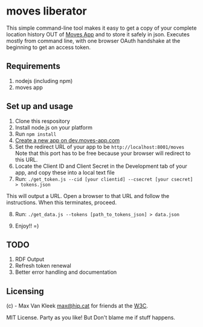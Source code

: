 moves liberator
=========

This simple command-line tool makes it easy to get a copy of your complete location history OUT of [Moves App](http://moves-app.com) and to store it safely in json.  Executes mostly from command line, with one browser OAuth handshake at the beginning to get an access token. 

Requirements
------
1. nodejs (including npm)
2. moves app

Set up and usage
------

1. Clone this respository
2. Install node.js on your platform
3. Run ``npm install``
4. [Create a new app on dev.moves-app.com](https://dev.moves-app.com/apps)
5. Set the redirect URL of your app to be ``http://localhost:8001/moves`` 
Note that this port has to be free because your browser will redirect to this URL.
6. Locate the Client ID and Client Secret in the Development tab of your app, and copy these into a local text file
7. Run: ``./get_token.js --cid [your clientid] --csecret [your csecret] > tokens.json``


This will output a URL. Open a browser to that URL and follow the instructions. When this terminates, proceed.


8. Run: ``./get_data.js --tokens [path_to_tokens_json] > data.json``

9. Enjoy!! =)

TODO
------
1. RDF Output
2. Refresh token renewal
3. Better error handling and documentation

Licensing
------
(c) - Max Van Kleek <max@hip.cat> for friends at the [W3C](http://w3c.org).

MIT License. Party as you like! But Don't blame me if stuff happens.